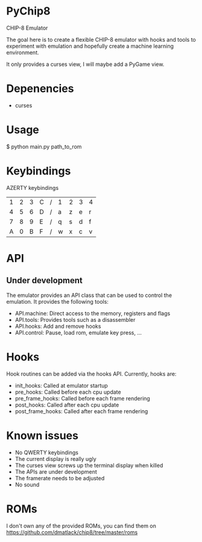 # PyChip8
 CHIP-8 Emulator

The goal here is to create a flexible CHIP-8 emulator with hooks and tools to experiment with emulation and hopefully create a machine learning environment.

It only provides a curses view, I will maybe add a PyGame view.

# Depenencies
- curses


# Usage
$ python main.py path_to_rom

# Keybindings
AZERTY keybindings

| | | | | | | | | |
|---|---|---|---|---|---|---|---|---|
|1|2|3|C|/|1|2|3|4|
|4|5|6|D|/|a|z|e|r|
|7|8|9|E|/|q|s|d|f|
|A|0|B|F|/|w|x|c|v|

# API
## Under development
The emulator provides an API class that can be used to control the emulation. It provides the following tools:
- API.machine: Direct access to the memory, registers and flags
- API.tools: Provides tools such as a disassembler
- API.hooks: Add and remove hooks
- API.control: Pause, load rom, emulate key press, ...

# Hooks
Hook routines can be added via the hooks API. Currently, hooks are:
- init_hooks: Called at emulator startup
- pre_hooks: Called before each cpu update
- pre_frame_hooks: Called before each frame rendering
- post_hooks: Called after each cpu update
- post_frame_hooks: Called after each frame rendering

# Known issues
- No QWERTY keybindings
- The current display is really ugly
- The curses view screws up the terminal display when killed
- The APIs are under development
- The framerate needs to be adjusted
- No sound

# ROMs
I don't own any of the provided ROMs, you can find them on 
https://github.com/dmatlack/chip8/tree/master/roms
